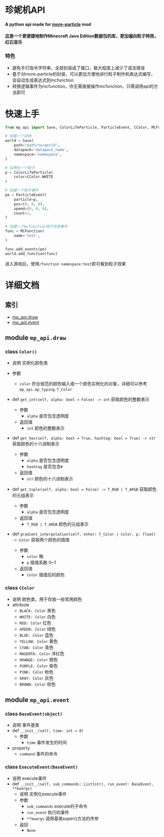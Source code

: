 # 珍妮机API

#### A python api made for [more-particle](https://github.com/BottleSoy/more-particle) mod

#### 这是一个更便捷地制作Minecraft Java Edition数据包的库，更加偏向粒子特效，红石音乐

### 特色
- 避免手打指令字符串，全部封装成了接口，极大程度上减少了语法错误
- 基于对more-particle的封装，可以更加方便地进行粒子制作和表达式编写，会自动生成表达式到mcfunction
- 转换逻辑事件为mcfunction，你无需直接操作mcfunction，只需调用api的方法即可

# 快速上手

```python
from mp_api import Save, ColorLifeParticle, ParticleEvent, CColor, MCFunction

# 加载一个存档
world = Save(
    path="path/to/world",
    datapack='datapack_name',
    namespace='namespace',
)

# 实例化一个粒子
p = ColorLifeParticle(
    color=CColor.WHITE
)

# 创建一个粒子事件
pe = ParticleEvent(
    particle=p,
    pos=(0, 0, 0),
    speed=(0, 0, 0),
    count=1,
)

# 创建一个mcfunction用于存放事件
func = MCFunction(
    name='test',
)

func.add_events(pe)
world.add_function(func)
```

进入游戏后，使用`/function namespace:test`即可看到粒子效果

# 详细文档
## 索引
- [mp_api.draw](#module-mpapidraw)
- [mp_api.event](#module-mpapievent)

## module `mp_api.draw`

### class `Color()`
- 说明 实例化颜色类
- 参数
  - `color` 符合规范的颜色输入或一个颜色实例化的对象，详细可以参考`mp_api.mp_typing.T_Color`


- def `get_int(self, alpha: bool = False) -> int` 获取颜色的整数表示
    - 参数
        - `alpha` 是否包含透明度
    - 返回值
        - `int` 颜色的整数表示


- def `get_hex(self, alpha: bool = True, hashtag: bool = True) -> str` 获取颜色的十六进制表示
    - 参数
        - `alpha` 是否包含透明度
        - `hashtag` 是否包含`#`
    - 返回值
        - `str` 颜色的十六进制表示


- def `get_tuple(self, alpha: bool = False) -> T_RGB | T_ARGB` 获取颜色的元组表示
    - 参数
        - `alpha` 是否包含透明度
    - 返回值
        - `T_RGB | T_ARGB` 颜色的元组表示


- def `gradient_interpolation(self, other: T_Color | Color, p: float) -> Color` 获取两个颜色的插值
    - 参数
        - `color` 略
        - `p` 插值系数 0~1
    - 返回值
        - `Color` 插值后的颜色


### class `CColor`
- 说明 颜色类，用于存放一些常用颜色
- attribute
    - `BLACK: Color` 黑色
    - `WHITE: Color` 白色
    - `RED: Color` 红色
    - `GREEN: Color` 绿色
    - `BLUE: Color` 蓝色
    - `YELLOW: Color` 黄色
    - `CYAN: Color` 青色
    - `MAGENTA: Color` 洋红色
    - `ORANGE: Color` 橙色
    - `PURPLE: Color` 紫色
    - `PINK: Color` 粉色
    - `GRAY: Color` 灰色
    - `BROWN: Color` 棕色

## module `mp_api.event`

### class `BaseEvent(object)`
- 说明 事件基类
- def `__init__(self, time: int = 0)`
    - 参数
        - `time` 事件发生的时间
- property 
  - `command` 事件的命令

### class `ExecuteEvent(BaseEvent)`
- 说明 execute事件
- def `__init__(self, sub_commands: List[str], run_event: BaseEvent, **kwargs)`
    - 说明 实例化execute事件
    - 参数
        - `sub_commands` execute的子命令
        - `run_event` 执行的事件
        - `**kwargs` 调用基类super()方法的传参
    - 返回
      - `None`
    